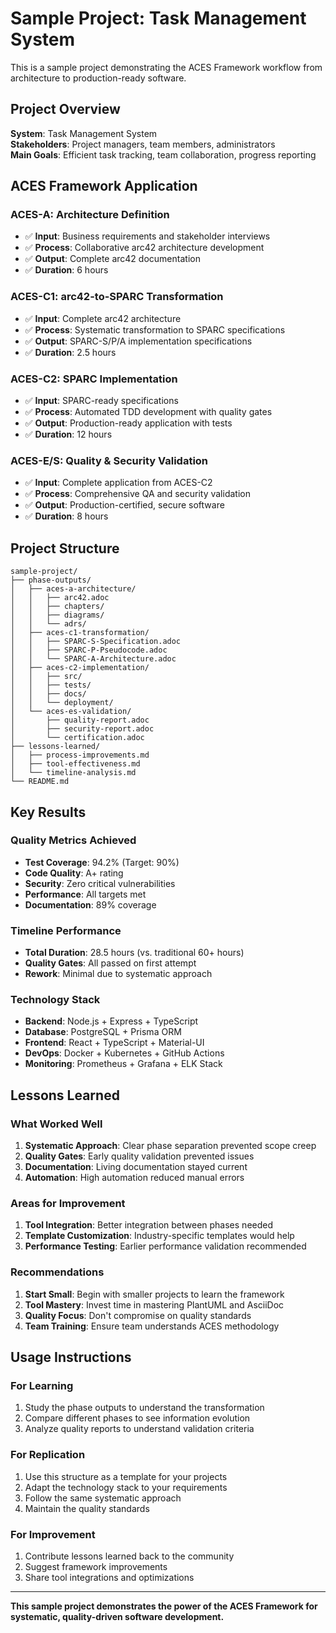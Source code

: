 # Sample Project: Task Management System

This is a sample project demonstrating the ACES Framework workflow from architecture to production-ready software.

## Project Overview

**System**: Task Management System  
**Stakeholders**: Project managers, team members, administrators  
**Main Goals**: Efficient task tracking, team collaboration, progress reporting

## ACES Framework Application

### ACES-A: Architecture Definition
- ✅ **Input**: Business requirements and stakeholder interviews
- ✅ **Process**: Collaborative arc42 architecture development
- ✅ **Output**: Complete arc42 documentation
- ✅ **Duration**: 6 hours

### ACES-C1: arc42-to-SPARC Transformation  
- ✅ **Input**: Complete arc42 architecture
- ✅ **Process**: Systematic transformation to SPARC specifications
- ✅ **Output**: SPARC-S/P/A implementation specifications
- ✅ **Duration**: 2.5 hours

### ACES-C2: SPARC Implementation
- ✅ **Input**: SPARC-ready specifications
- ✅ **Process**: Automated TDD development with quality gates
- ✅ **Output**: Production-ready application with tests
- ✅ **Duration**: 12 hours

### ACES-E/S: Quality & Security Validation
- ✅ **Input**: Complete application from ACES-C2
- ✅ **Process**: Comprehensive QA and security validation
- ✅ **Output**: Production-certified, secure software
- ✅ **Duration**: 8 hours

## Project Structure

```
sample-project/
├── phase-outputs/
│   ├── aces-a-architecture/
│   │   ├── arc42.adoc
│   │   ├── chapters/
│   │   ├── diagrams/
│   │   └── adrs/
│   ├── aces-c1-transformation/
│   │   ├── SPARC-S-Specification.adoc
│   │   ├── SPARC-P-Pseudocode.adoc
│   │   └── SPARC-A-Architecture.adoc
│   ├── aces-c2-implementation/
│   │   ├── src/
│   │   ├── tests/
│   │   ├── docs/
│   │   └── deployment/
│   └── aces-es-validation/
│       ├── quality-report.adoc
│       ├── security-report.adoc
│       └── certification.adoc
├── lessons-learned/
│   ├── process-improvements.md
│   ├── tool-effectiveness.md
│   └── timeline-analysis.md
└── README.md
```

## Key Results

### Quality Metrics Achieved
- **Test Coverage**: 94.2% (Target: 90%)
- **Code Quality**: A+ rating
- **Security**: Zero critical vulnerabilities
- **Performance**: All targets met
- **Documentation**: 89% coverage

### Timeline Performance
- **Total Duration**: 28.5 hours (vs. traditional 60+ hours)
- **Quality Gates**: All passed on first attempt
- **Rework**: Minimal due to systematic approach

### Technology Stack
- **Backend**: Node.js + Express + TypeScript
- **Database**: PostgreSQL + Prisma ORM
- **Frontend**: React + TypeScript + Material-UI
- **DevOps**: Docker + Kubernetes + GitHub Actions
- **Monitoring**: Prometheus + Grafana + ELK Stack

## Lessons Learned

### What Worked Well
1. **Systematic Approach**: Clear phase separation prevented scope creep
2. **Quality Gates**: Early quality validation prevented issues
3. **Documentation**: Living documentation stayed current
4. **Automation**: High automation reduced manual errors

### Areas for Improvement
1. **Tool Integration**: Better integration between phases needed
2. **Template Customization**: Industry-specific templates would help
3. **Performance Testing**: Earlier performance validation recommended

### Recommendations
1. **Start Small**: Begin with smaller projects to learn the framework
2. **Tool Mastery**: Invest time in mastering PlantUML and AsciiDoc
3. **Quality Focus**: Don't compromise on quality standards
4. **Team Training**: Ensure team understands ACES methodology

## Usage Instructions

### For Learning
1. Study the phase outputs to understand the transformation
2. Compare different phases to see information evolution
3. Analyze quality reports to understand validation criteria

### For Replication
1. Use this structure as a template for your projects
2. Adapt the technology stack to your requirements
3. Follow the same systematic approach
4. Maintain the quality standards

### For Improvement
1. Contribute lessons learned back to the community
2. Suggest framework improvements
3. Share tool integrations and optimizations

---

**This sample project demonstrates the power of the ACES Framework for systematic, quality-driven software development.**
